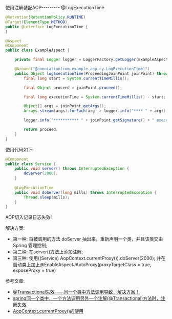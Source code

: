 使用注解装配AOP--------- @LogExecutionTime

```java
@Retention(RetentionPolicy.RUNTIME)
@Target(ElementType.METHOD)
public @interface LogExecutionTime {
}

@Aspect
@Component
public class ExampleAspect {

    private final Logger logger = LoggerFactory.getLogger(ExampleAspect.class);

    @Around("@annotation(com.example.aop.cy.LogExecutionTime)")
    public Object logExecutionTime(ProceedingJoinPoint joinPoint) throws Throwable {
        final long start = System.currentTimeMillis();

        final Object proceed = joinPoint.proceed();

        final long executionTime = System.currentTimeMillis() - start;

        Object[] args = joinPoint.getArgs();
        Arrays.stream(args).forEach(arg -> logger.info("**** " + arg));

        logger.info("*********** " + joinPoint.getSignature() + " executed in " + executionTime + "ms");

        return proceed;
    }
}
```

使用代码如下:

```java
@Component
public class Service {
    public void server() throws InterruptedException {
        doServer(2000);
    }
    
    @LogExecutionTime
    public void doServer(long mills) throws InterruptedException {
        Thread.sleep(mills);
    }
}
```

AOP切入记录日志失效!

解决方案:

- 第一种: 将被调用的方法 doServer 抽出来，重新声明一个类，并且该类交由 Spring 管理控制;
- 第二种: 在server()方法上添加注解;
- 第三种: 使用((Service) AopContext.currentProxy()).doServer(2000); 并在启动类上加上@EnableAspectJAutoProxy(proxyTargetClass = true, exposeProxy = true)

参考文章:

- [@Transactional失效——同一个类中方法调用导致，解决方案！](https://blog.csdn.net/zhangkaixuan456/article/details/109082645)
- [spring同一个类中，一个方法调用另外一个注解(@Transactional)方法时，注解失效](https://wsk1103.github.io/2018/11/09/spring-%E5%90%8C%E4%B8%80%E4%B8%AA%E7%B1%BB%E4%B8%AD-%E4%B8%80%E4%B8%AA%E6%96%B9%E6%B3%95%E8%B0%83%E7%94%A8%E5%8F%A6%E5%A4%96%E4%B8%80%E4%B8%AA%E6%B3%A8%E8%A7%A3%28@Transactional%29%E6%96%B9%E6%B3%95%E6%97%B6-%E6%B3%A8%E8%A7%A3%E5%A4%B1%E6%95%88/)
- [AopContext.currentProxy()的使用](https://blog.csdn.net/u014788227/article/details/90111662)


